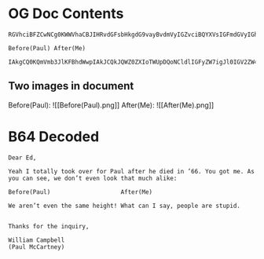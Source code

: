 # OG Doc Contents
```
RGVhciBFZCwNCg0KWWVhaCBJIHRvdGFsbHkgdG9vayBvdmVyIGZvciBQYXVsIGFmdGVyIGhlIGRpZWQgaW4g4oCZNjYuIFlvdSBnb3QgbWUuIEFzIHlvdSBjYW4gc2VlLCB3ZSBkb27igJl0IGV2ZW4gbG9vayB0aGF0IG11Y2ggYWxpa2U6DQo=

Before(Paul) After(Me)

IAkgCQ0KQmVmb3JlKFBhdWwpIAkJCQkJQWZ0ZXIoTWUpDQoNCldlIGFyZW7igJl0IGV2ZW4gdGhlIHNhbWUgaGVpZ2h0ISBXaGF0IGNhbiBJIHNheSwgcGVvcGxlIGFyZSBzdHVwaWQuDQoNCg0KVGhhbmtzIGZvciB0aGUgaW5xdWlyeSwNCg0KV2lsbGlhbSBDYW1wYmVsbA0KKFBhdWwgTWNDYXJ0bmV5KQ0K
```

## Two images in document
Before(Paul):
![[Before(Paul).png]]
After(Me):
![[After(Me).png]]

# B64 Decoded
```
Dear Ed,

Yeah I totally took over for Paul after he died in ’66. You got me. As you can see, we don’t even look that much alike:
 	 	
Before(Paul) 					After(Me)

We aren’t even the same height! What can I say, people are stupid.


Thanks for the inquiry,

William Campbell
(Paul McCartney)

```